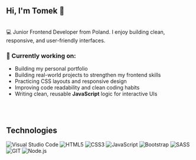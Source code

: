 ## Hi, I'm Tomek 👋
<br>
💻 Junior Frontend Developer from Poland. I enjoy building clean, responsive, and user-friendly interfaces.
<br>

### 🌱 Currently working on:
- Building my personal portfolio
- Building real-world projects to strengthen my frontend skills
- Practicing CSS layouts and responsive design
- Improving code readability and clean coding habits
- Writing clean, reusable **JavaScript** logic for interactive UIs
<br>
<br>

## Technologies 
![Visual Studio Code](https://img.icons8.com/?size=70&id=9OGIyU8hrxW5&format=png&color=000000)
![HTML5](https://img.icons8.com/?size=70&id=20909&format=png&color=000000)
![CSS3](https://img.icons8.com/?size=70&id=21278&format=png&color=000000)
![JavaScript](https://img.icons8.com/?size=70&id=PXTY4q2Sq2lG&format=png&color=000000)
![Bootstrap](https://img.icons8.com/?size=70&id=PndQWK6M1Hjo&format=png&color=000000)
![SASS](https://img.icons8.com/?size=70&id=QBqFNfPPB2Kx&format=png&color=000000)
![GIT](https://img.icons8.com/?size=70&id=20906&format=png&color=000000)
![Node.js](https://img.icons8.com/?size=70&id=hsPbhkOH4FMe&format=png&color=000000)

